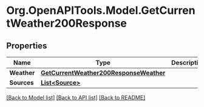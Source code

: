 
# Org.OpenAPITools.Model.GetCurrentWeather200Response

## Properties

Name | Type | Description | Notes
------------ | ------------- | ------------- | -------------
**Weather** | [**GetCurrentWeather200ResponseWeather**](GetCurrentWeather200ResponseWeather.md) |  | [optional] 
**Sources** | [**List&lt;Source&gt;**](Source.md) |  | [optional] 

[[Back to Model list]](../README.md#documentation-for-models)
[[Back to API list]](../README.md#documentation-for-api-endpoints)
[[Back to README]](../README.md)

